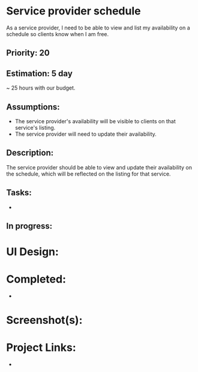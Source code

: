 # Service provider schedule
As a service provider, I need to be able to view and list my availability on a schedule so clients know when I am free.

## Priority: 20

## Estimation: 5 day
~ 25 hours with our budget.

## Assumptions:
- The service provider's availability will be visible to clients on that service's listing.
- The service provider will need to update their availability.

## Description:
The service provider should be able to view and update their availability on the schedule, which will be reflected on the listing for that service.

## Tasks:
- 

## In progress:


# UI Design:
## 

# Completed:
- 

# Screenshot(s):
## 

# Project Links:
- 

